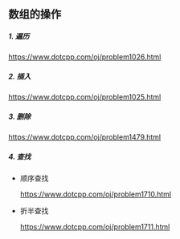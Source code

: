 ## 数组的操作

##### 1. 遍历

https://www.dotcpp.com/oj/problem1026.html



##### 2. 插入

https://www.dotcpp.com/oj/problem1025.html



##### 3. 删除

https://www.dotcpp.com/oj/problem1479.html



##### 4. 查找

- 顺序查找

  https://www.dotcpp.com/oj/problem1710.html

  

- 折半查找

  https://www.dotcpp.com/oj/problem1711.html